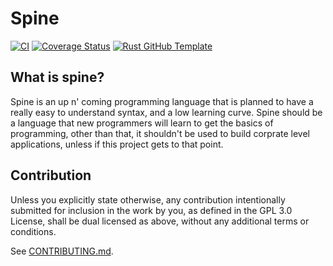 # Spine

[![CI](https://github.com/maytees/spine/workflows/CI/badge.svg)](https://github.com/maytees/spine/actions)
[![Coverage Status](https://coveralls.io/repos/github/maytees/spine/badge.svg?branch=main)](https://coveralls.io/github/maytees/spine?branch=main)
[![Rust GitHub Template](https://img.shields.io/badge/Rust%20GitHub-Template-blue)](https://rust-github.github.io/)

## What is spine?

Spine is an up n' coming programming language that is planned to have a really easy to understand syntax, and a low learning curve. Spine should be a language that new programmers will learn to get the basics of programming, other than that, it shouldn't be used to build corprate level applications, unless if this project gets to that point. 

## Contribution

Unless you explicitly state otherwise, any contribution intentionally submitted
for inclusion in the work by you, as defined in the GPL 3.0 License, shall be
dual licensed as above, without any additional terms or conditions.

See [CONTRIBUTING.md](CONTRIBUTING.md).
